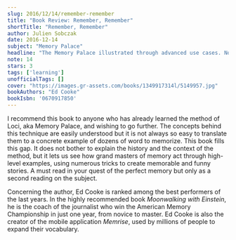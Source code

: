 ```yaml
---
slug: 2016/12/14/remember-remember
title: "Book Review: Remember, Remember"
shortTitle: "Remember, Remember"
author: Julien Sobczak
date: 2016-12-14
subject: "Memory Palace"
headline: "The Memory Palace illustrated through advanced use cases. No explanation but really great examples"
note: 14
stars: 3
tags: ['learning']
unofficialTags: []
cover: "https://images.gr-assets.com/books/1349917314l/5149957.jpg"
bookAuthors: "Ed Cooke"
bookIsbn: '0670917850'
---
```



I recommend this book to anyone who has already learned the method of Loci, aka Memory Palace, and wishing to go further. The concepts behind this technique are easily understood but it is not always so easy to translate them to a concrete example of dozens of word to memorize. This book fills this gap. It does not bother to explain the history and the context of the method, but it lets us see how grand masters of memory act through high-level examples, using numerous tricks to create memorable and funny stories. A must read in your quest of the perfect memory but only as a second reading on the subject.

Concerning the author, Ed Cooke is ranked among the best performers of the last years. In the highly recommended book *Moonwalking with Einstein*, he is the coach of the journalist who win the American Memory Championship in just one year, from novice to master. Ed Cooke is also the creator of the mobile application *Memrise*, used by millions of people to expand their vocabulary.

